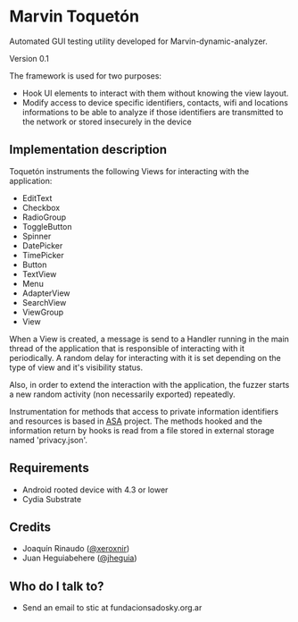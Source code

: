 # Marvin Toquetón #

Automated GUI testing utility developed for Marvin-dynamic-analyzer. 

Version 0.1

The framework is used for two purposes:

* Hook UI elements to interact with them without knowing the view layout.
* Modify access to device specific identifiers, contacts, wifi and locations informations to be able to 
analyze if those identifiers are transmitted to the network or stored insecurely in the device

## Implementation description ##

Toquetón instruments the following Views for interacting with the application:

* EditText
* Checkbox
* RadioGroup
* ToggleButton
* Spinner
* DatePicker
* TimePicker
* Button
* TextView
* Menu
* AdapterView
* SearchView
* ViewGroup
* View

When a View is created, a message is send to a Handler running in the main thread of the application that is responsible of interacting with it periodically. A random delay for interacting with it is set depending on the type of view and it's visibility status. 

Also, in order to extend the interaction with the application, the fuzzer starts a new random activity (non necessarily exported) repeatedly.

Instrumentation for methods that access to private information identifiers and resources is based in [ASA](https://github.com/c0d1ngb4d/ASA/) project. The methods hooked and the information return by hooks is read from a file stored in external storage named 'privacy.json'. 

## Requirements ##

* Android rooted device with 4.3 or lower 
* Cydia Substrate

## Credits ##
* Joaquín Rinaudo ([@xeroxnir](https://www.twitter.com/xeroxnir))
* Juan Heguiabehere ([@jheguia](https://www.twitter.com/jheguia))

## Who do I talk to? ##
* Send an email to stic at fundacionsadosky.org.ar
